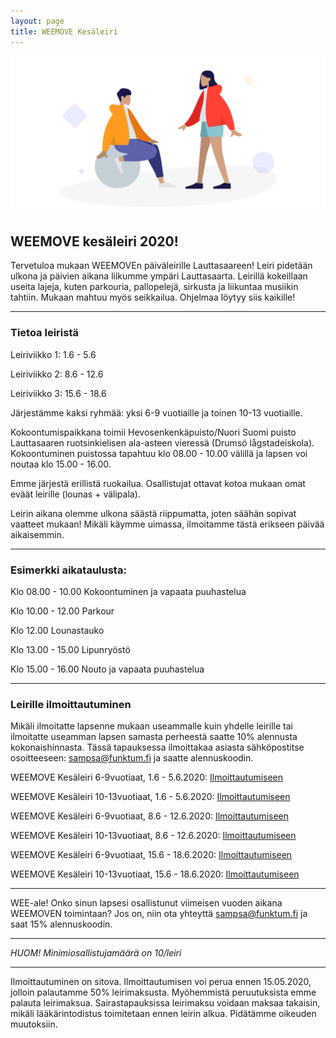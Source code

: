 ```yaml
---
layout: page
title: WEEMOVE Kesäleiri
---
```


<img src="../uploads/weemove-illustration-2.png" alt="WEEMOVE illustration">

## WEEMOVE kesäleiri 2020!

Tervetuloa mukaan WEEMOVEn päiväleirille Lauttasaareen! Leiri pidetään ulkona ja päivien aikana liikumme ympäri Lauttasaarta.
Leirillä kokeillaan useita lajeja, kuten parkouria, pallopelejä, sirkusta ja liikuntaa musiikin tahtiin. 
Mukaan mahtuu myös seikkailua. Ohjelmaa löytyy siis kaikille!

---

### Tietoa leiristä

Leiriviikko 1: 1.6 - 5.6

Leiriviikko 2: 8.6 - 12.6

Leiriviikko 3: 15.6 - 18.6

Järjestämme kaksi ryhmää: yksi 6-9 vuotiaille ja toinen 10-13 vuotiaille. 

Kokoontumispaikkana toimii Hevosenkenkäpuisto/Nuori Suomi puisto Lauttasaaren ruotsinkielisen ala-asteen vieressä 
(Drumsö lågstadeiskola). Kokoontuminen puistossa tapahtuu klo 08.00 - 10.00 välillä ja lapsen voi noutaa klo 15.00 - 16.00.

Emme järjestä erillistä ruokailua. Osallistujat ottavat kotoa mukaan omat eväät leirille (lounas + välipala). 

Leirin aikana olemme ulkona säästä riippumatta, joten säähän sopivat vaatteet mukaan! Mikäli käymme uimassa, 
ilmoitamme tästä erikseen päivää aikaisemmin. 

---

### Esimerkki aikataulusta: 

Klo 08.00 - 10.00 Kokoontuminen ja vapaata puuhastelua

Klo 10.00 - 12.00 Parkour

Klo 12.00 Lounastauko

Klo 13.00 - 15.00 Lipunryöstö

Klo 15.00 - 16.00 Nouto ja vapaata puuhastelua

---

### Leirille ilmoittautuminen

Mikäli ilmoitatte lapsenne mukaan useammalle kuin yhdelle leirille tai ilmoitatte useamman lapsen samasta perheestä saatte 10% alennusta kokonaishinnasta.  Tässä tapauksessa ilmoittakaa asiasta sähköpostitse osoitteeseen: sampsa@funktum.fi ja saatte alennuskoodin. 


WEEMOVE Kesäleiri 6-9vuotiaat, 1.6 - 5.6.2020: [Ilmoittautumiseen](https://weemove.tapahtumiin.fi/fi/nc/evtr/5e37d59068a8881d698b4574) 

WEEMOVE Kesäleiri 10-13vuotiaat, 1.6 - 5.6.2020: [Ilmoittautumiseen](https://weemove.tapahtumiin.fi/fi/nc/evtr/5e345914f146f33b388b457f) 

WEEMOVE Kesäleiri 6-9vuotiaat, 8.6 - 12.6.2020: [Ilmoittautumiseen](https://weemove.tapahtumiin.fi/fi/nc/evtr/5e344ff21dd9cc77298b456b) 

WEEMOVE Kesäleiri 10-13vuotiaat, 8.6 - 12.6.2020: [Ilmoittautumiseen](https://weemove.tapahtumiin.fi/fi/nc/evtr/5e37d64868a888bd758b4575) 

WEEMOVE Kesäleiri 6-9vuotiaat, 15.6 - 18.6.2020: [Ilmoittautumiseen](https://weemove.tapahtumiin.fi/fi/nc/evtr/5e37d74268a8884d758b456e) 

WEEMOVE Kesäleiri 10-13vuotiaat, 15.6 - 18.6.2020: [Ilmoittautumiseen](https://weemove.tapahtumiin.fi/fi/nc/evtr/5e37d7c27bfe9758738b456a) 

---

WEE-ale! Onko sinun lapsesi osallistunut viimeisen vuoden aikana WEEMOVEN toimintaan? 
Jos on, niin ota yhteyttä sampsa@funktum.fi ja saat 15% alennuskoodin.

---

_HUOM! Minimiosallistujamäärä on 10/leiri_

---

Ilmoittautuminen on sitova. Ilmoittautumisen voi perua ennen 15.05.2020, jolloin palautamme 50% leirimaksusta. 
Myöhemmistä peruutuksista emme palauta leirimaksua. Sairastapauksissa leirimaksu voidaan maksaa takaisin, 
mikäli lääkärintodistus toimitetaan ennen leirin alkua. Pidätämme oikeuden muutoksiin. 

